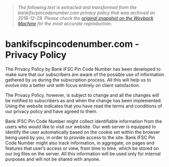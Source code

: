 > *The following text is extracted and transformed from the bankifscpincodenumber.com privacy policy that was archived on 2018-12-29. Please check the [original snapshot on the Wayback Machine](https://web.archive.org/web/20181229233031id_/https%3A//bankifscpincodenumber.com/HtmlPages/PrivacyPolicy.aspx) for the most accurate reproduction.*

# bankifscpincodenumber.com - Privacy Policy

The Privacy Policy by Bank IFSC Pin Code Number has been developed to make sure that our subscribers are aware of the possible use of information gathered by us during the subscription process. All this will help us to evolve into a better unit with focus entirely on client satisfaction. 

The Privacy Policy, however, is subject to change and all the changes will be notified to subscribers as and when the change has been implemented. Using the website indicates that you have read the terms and conditions of our privacy policy and have agreed to them. 

Bank IFSC Pin Code Number might collect identifiable information from the users who would like to visit our website. Our web server is equipped to identify the user automatically based on the cookie set within the browser being used by you, in order to provide access to the site. Bank IFSC Pin Code Number might also track information, in aggregate, on pages and features that user’s access or view, from time to time, which be stored on our log files on the server. All this information will be used only for internal purposes and will not be shared with anyone. 



